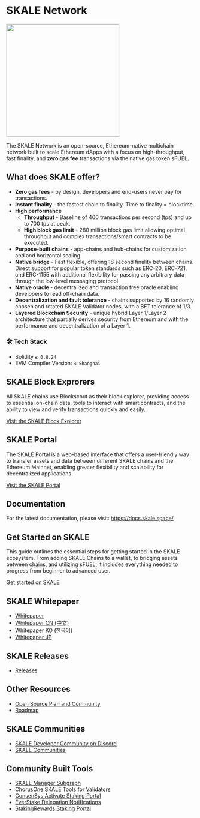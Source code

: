 # SKALE Network
 <img src="https://github.com/user-attachments/assets/e25b683d-874b-478a-9964-b589076d749c" width="300" height="300" style="border:1px solid #ccc"/>

The SKALE Network is an open-source, Ethereum-native multichain network built to scale Ethereum dApps with a focus on high-throughput, fast finality, and **zero gas fee** transactions via the native gas token sFUEL.

## What does SKALE offer?

- **Zero gas fees** - by design, developers and end-users never pay for transactions.
- **Instant finality** - the fastest chain to finality. Time to finality = blocktime.
- **High performance**
  - **Throughput** - Baseline of 400 transactions per second (tps) and up to 700 tps at peak.
  - **High block gas limit** - 280 million block gas limit allowing optimal throughput and complex transactions/smart contracts to be executed.
- **Purpose-built chains** - app-chains and hub-chains for customization and and horizontal scaling.
- **Native bridge** - Fast flexible, offering 18 second finality between chains. Direct support for popular token standards such as ERC-20, ERC-721, and ERC-1155 with additional flexibility for passing any arbitrary data through the low-level messaging protocol.
- **Native oracle** - decentralized and transaction free oracle enabling developers to read off-chain data.
- **Decentralization and fault tolerance** - chains supported by 16 randomly chosen and rotated SKALE Validator nodes, with a BFT tolerance of 1/3.
- **Layered Blockchain Security** - unique hybrid Layer 1/Layer 2 architecture that partially derives security from Ethereum and with the performance and decentralization of a Layer 1.

### 🛠️ Tech Stack

- Solidity `≤ 0.8.24`
- EVM Compiler Version: `≤ Shanghai`

## SKALE Block Exprorers 

All SKALE chains use Blockscout as their block explorer, providing access to essential on-chain data, tools to interact with smart contracts, and the ability to view and verify transactions quickly and easily. 

[Visit the SKALE Block Explorer](https://green-giddy-denebola.explorer.mainnet.skalenodes.com/)

## SKALE Portal 

The SKALE Portal is a web-based interface that offers a user-friendly way to transfer assets and data between different SKALE chains and the Ethereum Mainnet, enabling greater flexibility and scalability for decentralized applications.

[Visit the SKALE Portal](https://portal.skale.space/)

## Documentation
For the latest documentation, please visit: https://docs.skale.space/ 

## Get Started on SKALE

This guide outlines the essential steps for getting started in the SKALE ecosystem. From adding SKALE Chains to a wallet, to bridging assets between chains, and utilizing sFUEL, it includes everything needed to progress from beginner to advanced user.

[Get started on SKALE](https://skale.space/get-started-on-skale)


## SKALE Whitepaper 
- [Whitepaper](https://skale.network/whitepaper)
- [Whitepaper CN (中文)](https://skale.network/skalenetwork_whitepaper-CN)
- [Whitepaper KO (한국어)](https://skale.network/skalenetwork_whitepaper-KO)
- [Whitepaper JP](https://skale.network/skalenetwork_whitepaper-JA)

## SKALE Releases
- [Releases](/releases)

## Other Resources

- [Open Source Plan and Community](OPEN_SOURCE_PLAN.md)
- [Roadmap](https://skale.network/roadmap)

## SKALE Communities
- [SKALE Developer Community on Discord](http://skale.chat)
- [SKALE Communities](https://skale.network/communities)

## Community Built Tools

- [SKALE Manager Subgraph](https://thegraph.com/explorer/subgraph/ministry-of-decentralization/skale-manager-subgraph)
- [ChorusOne SKALE Tools for Validators](https://github.com/ChorusOne/skale-tools)
- [ConsenSys Activate Staking Portal](https://activate.codefi.network/staking/skale/validators)
- [EverStake Delegation Notifications](https://github.com/everstake/skale-delegations-notificationbot)
- [StakingRewards Staking Portal](https://www.stakingrewards.com/earn/skale)
